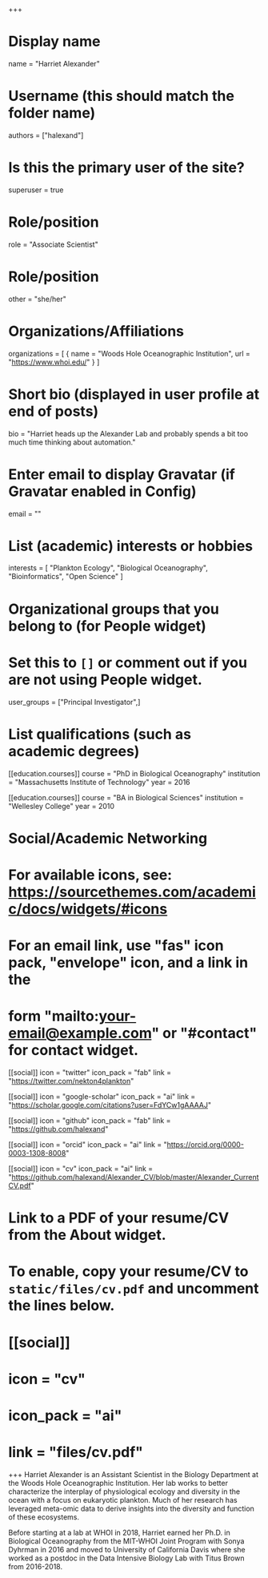+++
# Display name
name = "Harriet Alexander"

# Username (this should match the folder name)
authors = ["halexand"]

# Is this the primary user of the site?
superuser = true

# Role/position
role = "Associate Scientist"

# Role/position
other = "she/her"


# Organizations/Affiliations
organizations = [ { name = "Woods Hole Oceanographic Institution", url = "https://www.whoi.edu/" } ]

# Short bio (displayed in user profile at end of posts)
bio = "Harriet heads up the Alexander Lab and probably spends a bit too much time thinking about automation."

# Enter email to display Gravatar (if Gravatar enabled in Config)
email = ""

# List (academic) interests or hobbies
interests = [
  "Plankton Ecology",
  "Biological Oceanography",
  "Bioinformatics", "Open Science"
]

# Organizational groups that you belong to (for People widget)
#   Set this to `[]` or comment out if you are not using People widget.
user_groups = ["Principal Investigator",]

# List qualifications (such as academic degrees)
[[education.courses]]
  course = "PhD in Biological Oceanography"
  institution = "Massachusetts Institute of Technology"
  year = 2016

[[education.courses]]
  course = "BA in Biological Sciences"
  institution = "Wellesley College"
  year = 2010

# Social/Academic Networking
# For available icons, see: https://sourcethemes.com/academic/docs/widgets/#icons
#   For an email link, use "fas" icon pack, "envelope" icon, and a link in the
#   form "mailto:your-email@example.com" or "#contact" for contact widget.

[[social]]
  icon = "twitter"
  icon_pack = "fab"
  link = "https://twitter.com/nekton4plankton"

[[social]]
  icon = "google-scholar"
  icon_pack = "ai"
  link = "https://scholar.google.com/citations?user=FdYCw1gAAAAJ"

[[social]]
  icon = "github"
  icon_pack = "fab"
  link = "https://github.com/halexand"

[[social]]
  icon = "orcid"
  icon_pack = "ai"
  link = "https://orcid.org/0000-0003-1308-8008"

[[social]]
  icon = "cv"
  icon_pack = "ai"
  link = "https://github.com/halexand/Alexander_CV/blob/master/Alexander_CurrentCV.pdf"


# Link to a PDF of your resume/CV from the About widget.
# To enable, copy your resume/CV to `static/files/cv.pdf` and uncomment the lines below.
# [[social]]
#   icon = "cv"
#   icon_pack = "ai"
#   link = "files/cv.pdf"

+++
Harriet Alexander is an Assistant Scientist in the Biology Department at the Woods Hole Oceanographic Institution. Her lab works to better characterize the interplay of physiological ecology and diversity in the ocean with a focus on eukaryotic plankton. Much of her research has leveraged meta-omic data to derive insights into the diversity and function of these ecosystems.

Before starting at a lab at WHOI in 2018, Harriet earned her Ph.D. in Biological Oceanography from the MIT-WHOI Joint Program with Sonya Dyhrman in 2016 and moved to University of California Davis where she worked as a postdoc in the Data Intensive Biology Lab with Titus Brown from 2016-2018.
